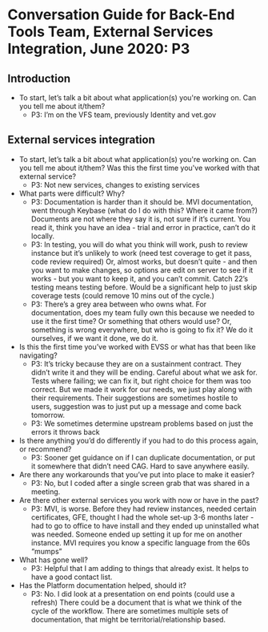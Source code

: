 # Conversation Guide for Back-End Tools Team, External Services Integration, June 2020: P3

## Introduction

- To start, let’s talk a bit about what application(s) you're working on. Can you tell me about it/them?
 	 - P3: I’m on the VFS team, previously Identity and vet.gov

## External services integration

- To start, let’s talk a bit about what application(s) you're working on. Can you tell me about it/them? Was this the first time you've worked with that external service?
	 - P3: Not new services, changes to existing services
- What parts were difficult? Why?
	 - P3: Documentation is harder than it should be. MVI documentation, went through Keybase (what do I do with this? Where it came from?) Documents are not where they say it is, not sure if it’s current. You read it, think you have an idea - trial and error in practice, can’t do it locally.
	 - P3: In testing, you will do what you think will work, push to review instance but it’s unlikely to work (need test coverage to get it pass, code review required) Or, almost works, but doesn’t quite - and then you want to make changes, so options are edit on server to see if it works - but you want to keep it, and you can’t commit. Catch 22’s testing means testing before. Would be a significant help to just skip coverage tests (could remove 10 mins out of the cycle.)
	 - P3: There’s a grey area between who owns what. For documentation, does my team fully own this because we needed to use it the first time? Or something that others would use?  Or, something is wrong everywhere, but who is going to fix it? We do it ourselves, if we want it done, we do it.
- Is this the first time you’ve worked with EVSS or what has that been like navigating?
	 - P3: It’s tricky because they are on a sustainment contract. They didn’t write it and they will be ending. Careful about what we ask for. Tests where failing; we can fix it, but right choice for them was too correct. But we made it work for our needs, we just play along with their requirements. Their suggestions are sometimes hostile to users, suggestion was to just put up a message and come back tomorrow.
	 - P3: We sometimes determine upstream problems based on just the errors it throws back
- Is there anything you’d do differently if you had to do this process again, or recommend?
	 - P3: Sooner get guidance on if I can duplicate documentation, or put it somewhere that didn’t need CAG. Hard to save anywhere easily.
- Are there any workarounds that you’ve put into place to make it easier?
	 - P3: No, but I coded after a single screen grab that was shared in a meeting. 
- Are there other external services you work with now or have in the past?
	 - P3: MVI, is worse. Before they had review instances, needed certain certificates, GFE, thought I had the whole set-up 3-6 months later - had to go to office to have install and they ended up uninstalled what was needed. Someone ended up setting it up for me on another instance. MVI requires you know a specific language from the 60s “mumps”
- What has gone well?
	 - P3: Helpful that I am adding to things that already exist. It helps to have a good contact list. 
- Has the Platform documentation helped, should it?
	 - P3: No. I did look at a presentation on end points (could use a refresh) There could be a document that is what we think of the cycle of the workflow. There are sometimes multiple sets of documentation, that might be territorial/relationship based.
